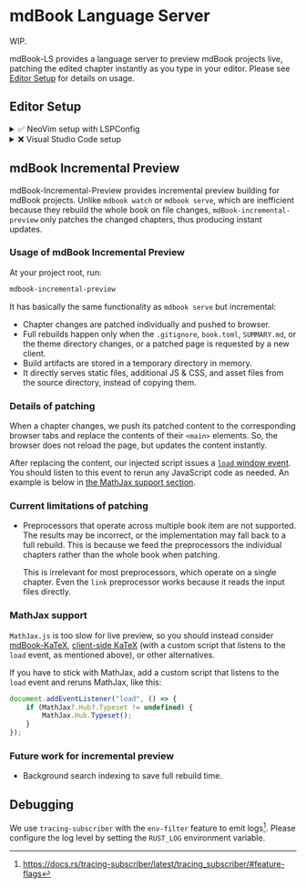 # mdBook Language Server

WIP.

mdBook-LS provides a language server to preview mdBook projects live,
patching the edited chapter instantly as you type in your editor.
Please see [Editor Setup](#editor-setup) for details on usage.

## Editor Setup

<details>
<summary>✅ NeoVim setup with LSPConfig</summary>

The plan is to merge this into [nvim-lspconfig].

Before that happens,
please paste the below `mdbook_ls_setup` function somewhere in
your configuration files and [call it with your client's
`capabilities`](https://github.com/SichangHe/.config/blob/ed7b2e2b5f2a0876ded985e345f2dc20ca2c1017/nvim/lua/plugins/lsp.lua#L259).

```lua
local function mdbook_ls_setup(capabilities)
    local lspconfig = require('lspconfig')
    local function execute_command_with_params(params)
        local clients = lspconfig.util.get_lsp_clients {
            bufnr = vim.api.nvim_get_current_buf(),
            name = 'mdbook_ls',
        }
        for _, client in ipairs(clients) do
            client.request('workspace/executeCommand', params, nil, 0)
        end
    end
    local function open_preview()
        local params = {
            command = 'open_preview',
            arguments = { vim.uri_from_bufnr(0), true },
        }
        execute_command_with_params(params)
    end
    local function stop_preview()
        local params = {
            command = 'stop_preview',
            arguments = {},
        }
        execute_command_with_params(params)
    end

    require('lspconfig.configs')['mdbook_ls'] = {
        default_config = {
            cmd = { 'mdbook-ls' },
            filetypes = { 'markdown' },
            root_dir = lspconfig.util.root_pattern('book.toml'),
        },
        commands = {
            MDBookLSOpenPreview = {
                open_preview,
                description = 'Open MDBook-LS preview',
            },
            MDBookLSStopPreview = {
                stop_preview,
                description = 'Stop MDBook-LS preview',
            },
        },
        docs = {
            description = [[TODO]],
        },
    }
    lspconfig['mdbook_ls'].setup {
        capabilities = capabilities,
    }
end
```

Now, you would have two Vim commands:
`MDBookLSOpenPreview` starts the preview and opens the browser;
`MDBookLSStopPreview` stops updating the preview
(Warp keeps serving on the port despite being cancelled).

</details>

<details>
<summary>❌ Visual Studio Code setup</summary>

I do not currently use VSCode,
do not plan to go through Microsoft's hoops to make an official plugin,
and do not wish to maintain such plugins.
If you use both VSCode and mdBook-LS,
please feel free to make a VSCode plugin yourself and create an issue so
I can link your plugin here.

</details>

## mdBook Incremental Preview

mdBook-Incremental-Preview provides incremental preview building for
mdBook projects.
Unlike `mdbook watch` or `mdbook serve`,
which are inefficient because they rebuild the whole book on file changes,
`mdBook-incremental-preview` only patches the changed chapters,
thus producing instant updates.

### Usage of mdBook Incremental Preview

At your project root, run:

```sh
mdbook-incremental-preview
```

It has basically the same functionality as `mdbook serve` but incremental:

- Chapter changes are patched individually and pushed to browser.
- Full rebuilds happen only when the `.gitignore`, `book.toml`, `SUMMARY.md`,
    or the theme directory changes,
    or a patched page is requested by a new client.
    <!-- NOTE: We need to rebuild on theme changes because of templates. -->
- Build artifacts are stored in a temporary directory in memory.
- It directly serves static files, additional JS & CSS,
    and asset files from the source directory, instead of copying them.

### Details of patching

When a chapter changes,
we push its patched content to the corresponding browser tabs and
replace the contents of their `<main>` elements.
So, the browser does not reload the page, but updates the content instantly.

After replacing the content,
our injected script issues a [`load` window event][load-event].
You should listen to this event to rerun any JavaScript code as needed.
An example is below in [the MathJax support section](#mathjax-support).

### Current limitations of patching

- Preprocessors that operate across multiple book item are not supported.
    The results may be incorrect,
    or the implementation may fall back to a full rebuild.
    This is because
    we feed the preprocessors the individual chapters rather than
    the whole book when patching.

    This is irrelevant for most preprocessors,
    which operate on a single chapter.
    Even the `link` preprocessor works because
    it reads the input files directly.

### MathJax support

`MathJax.js` is too slow for live preview,
so you should instead consider [mdBook-KaTeX], [client-side KaTeX]
(with a custom script that listens to the `load` event, as mentioned above),
or other alternatives.

If you have to stick with MathJax,
add a custom script that listens to the `load` event and reruns MathJax,
like this:

```javascript
document.addEventListener("load", () => {
    if (MathJax?.Hub?.Typeset != undefined) {
        MathJax.Hub.Typeset();
    }
});
```

### Future work for incremental preview

- Background search indexing to save full rebuild time.

## Debugging

We use `tracing-subscriber` with the `env-filter` feature to
emit logs[^tracing-env-filter].
Please configure the log level by setting the `RUST_LOG` environment variable.

[^tracing-env-filter]: <https://docs.rs/tracing-subscriber/latest/tracing_subscriber/#feature-flags>

[client-side KaTeX]: https://katex.org/docs/browser.html
[load-event]: https://developer.mozilla.org/en-US/docs/Web/API/Window/load_event
[mdBook-KaTeX]: https://github.com/lzanini/mdbook-katex
[nvim-lspconfig]: https://github.com/neovim/nvim-lspconfig
